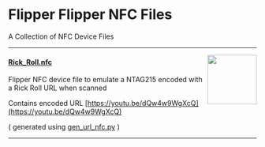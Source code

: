 # Flipper Flipper NFC Files #

A Collection of NFC Device Files

---
<img align="right" src=".rick-roll.jpg"  height=100>

#### [Rick_Roll.nfc](Rick_Roll.nfc) ####

Flipper NFC device file to emulate a NTAG215 encoded with a Rick Roll URL when scanned

Contains encoded URL [https://youtu.be/dQw4w9WgXcQ](https://youtu.be/dQw4w9WgXcQ)

( generated using [gen_url_nfc.py](../gen_url_nfc.py) )

---
